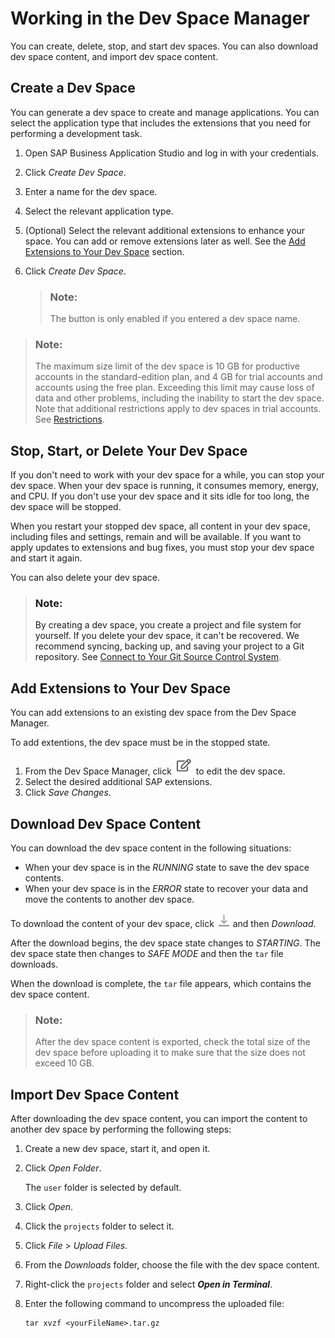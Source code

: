 <!-- loioad40d52d0bea4d79baaf9626509caf33 -->

# Working in the Dev Space Manager

You can create, delete, stop, and start dev spaces. You can also download dev space content, and import dev space content.



<a name="loioad40d52d0bea4d79baaf9626509caf33__section_bpd_nst_njb"/>

## Create a Dev Space

You can generate a dev space to create and manage applications. You can select the application type that includes the extensions that you need for performing a development task.

1.  Open SAP Business Application Studio and log in with your credentials.
2.  Click *Create Dev Space*.
3.  Enter a name for the dev space.
4.  Select the relevant application type.
5.  \(Optional\) Select the relevant additional extensions to enhance your space. You can add or remove extensions later as well. See the [Add Extensions to Your Dev Space](Working_in_the_Dev_Space_Manager_ad40d52.md#loioad40d52d0bea4d79baaf9626509caf33__section_s2p_4ts_fnb) section.
6.  Click *Create Dev Space*.

    > ### Note:  
    > The button is only enabled if you entered a dev space name.


> ### Note:  
> The maximum size limit of the dev space is 10 GB for productive accounts in the standard-edition plan, and 4 GB for trial accounts and accounts using the free plan. Exceeding this limit may cause loss of data and other problems, including the inability to start the dev space. Note that additional restrictions apply to dev spaces in trial accounts. See [Restrictions](Restrictions_a45742a.md).



<a name="loioad40d52d0bea4d79baaf9626509caf33__section_b3b_1gs_33b"/>

## Stop, Start, or Delete Your Dev Space

If you don't need to work with your dev space for a while, you can stop your dev space. When your dev space is running, it consumes memory, energy, and CPU. If you don't use your dev space and it sits idle for too long, the dev space will be stopped.

When you restart your stopped dev space, all content in your dev space, including files and settings, remain and will be available. If you want to apply updates to extensions and bug fixes, you must stop your dev space and start it again.

You can also delete your dev space.

> ### Note:  
> By creating a dev space, you create a project and file system for yourself. If you delete your dev space, it can't be recovered. We recommend syncing, backing up, and saving your project to a Git repository. See [Connect to Your Git Source Control System](Connect_to_Your_Git_Source_Control_System_e7a42bc.md).



<a name="loioad40d52d0bea4d79baaf9626509caf33__section_s2p_4ts_fnb"/>

## Add Extensions to Your Dev Space

You can add extensions to an existing dev space from the Dev Space Manager.

To add extentions, the dev space must be in the stopped state.

1.  From the Dev Space Manager, click ![Edit icon](images/Edit_Dev_Space_Button_7f87f6e.jpg) to edit the dev space.
2.  Select the desired additional SAP extensions.
3.  Click *Save Changes*.



<a name="loioad40d52d0bea4d79baaf9626509caf33__section_b5r_zhm_5jb"/>

## Download Dev Space Content

You can download the dev space content in the following situations:

-   When your dev space is in the *RUNNING* state to save the dev space contents.
-   When your dev space is in the *ERROR* state to recover your data and move the contents to another dev space.

To download the content of your dev space, click ![Download icon](images/Download_Dev_space_content_87493f9.png) and then *Download*.

After the download begins, the dev space state changes to *STARTING*. The dev space state then changes to *SAFE MODE* and then the `tar` file downloads.

When the download is complete, the `tar` file appears, which contains the dev space content.

> ### Note:  
> After the dev space content is exported, check the total size of the dev space before uploading it to make sure that the size does not exceed 10 GB.



<a name="loioad40d52d0bea4d79baaf9626509caf33__section_kjb_krb_hmb"/>

## Import Dev Space Content

After downloading the dev space content, you can import the content to another dev space by performing the following steps:

1.  Create a new dev space, start it, and open it.
2.  Click *Open Folder*.

    The `user` folder is selected by default.

3.  Click *Open*.
4.  Click the `projects` folder to select it.
5.  Click *File* \> *Upload Files*.
6.  From the *Downloads* folder, choose the file with the dev space content.
7.  Right-click the `projects` folder and select ***Open in Terminal***.
8.  Enter the following command to uncompress the uploaded file:

    ```
    tar xvzf <yourFileName>.tar.gz
    ```


